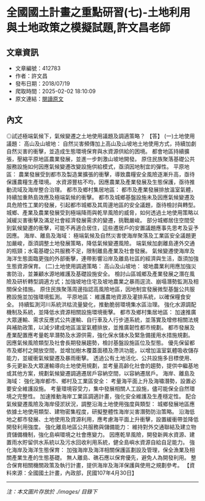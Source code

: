 # 全國國土計畫之重點研習(七)-土地利用與土地政策之模擬試題,許文昌老師

## 文章資訊
- 文章編號：412783
- 作者：許文昌
- 發布日期：2018/07/19
- 爬取時間：2025-02-02 18:10:09
- 原文連結：[閱讀原文](https://real-estate.get.com.tw/Columns/detail.aspx?no=412783)

## 內文
◎試述極端氣候下，氣候變遷之土地使用議題及調適策略？
【答】
(一)土地使用議題：
高山及山坡地：
自然災害頻傳加上高山及山坡地土地使用方式，持續加劇自然災害的衝擊，並造成生態環境保育與水資源供給的困境。
都會地區持續擴張，壓縮平原地區農業發展，並進一步刺激山坡地開發。
原住民族聚落基礎公共服務設施如何因應氣候變遷改變設施供給模式，亟須因地制宜的彈性。
平原地區：
農業發展受到都市及製造業擴張的衝擊，導致農糧安全風險逐漸升高，亟待保護農糧生產環境。
水資源豐枯不均，因應農業及產業發展及生態保護，亟待推動流域及海岸整合治理。
都市及鄉村集居地區：
都市及產業發展排放溫室氣體，持續加重熱島效應及極端氣候的衝擊。
都市及城鄉基盤設施未及因應氣候變遷及具危險性工業的發展，引起都市城鄉及其周邊地區的安全議題，亟待檢討與轉型。
城鄉、產業及農業發展受到極端降雨與乾旱風險的威脅，如何透過土地使用策略以減緩災害衝擊及滿足社會經濟發展需求的變遷，挑戰嚴峻。
部分城鄉居住空間受到氣候變遷的衝擊，可能不再適合居住，這些遷居戶的安置議題應事先思考及妥予因應。
海岸、離島及海域：
極端氣候及自然災害使海岸聚落及工業區安全議題更加嚴峻，亟須調整土地發展策略，降低氣候變遷風險。
端氣候加劇離島連外交通的瓶頸；水電基礎公共服務不足，限制離島產業及社會發展。
氣候變遷使海岸及海洋生態面臨更強的外部衝擊，連帶影響沿岸及離島社區的經濟與生活，亟須加強生態資源保育。
(二)土地使用調適策略：
高山及山坡地：
坡地農業利用應加強災害防治，並兼顧水源地維護及基礎設施安全。
檢討山區城鄉及產業發展之潛在風險及研析轉型調適方式；加強坡地住宅及坡地農業之暴雨逕流、崩塌潛勢監測及相關保全措施。
原住民族聚落周邊指認高風險地區，因地制宜發展微型基盤公共服務設施並加強環境監測。
平原地區：
維護農地資源及灌排系統，以確保糧食安全。
持續監測河川系統洪枯流量變化，推動脆弱環境集水區治理。
強化水源調配機制及系統，並降低水資源相關設施環境衝擊。
都市及鄉村集居地區：
加速推廣大眾運輸、需求反應式公共運輸、自行車及人行步道系統，並落實及增修相關法規與補助政策，以減少建成地區溫室氣體排放，並推廣韌性都市規劃。
都市發展及產業配置應考量乾旱潛勢及水源供需，強化保水儲水及緊急備援用水措施規劃。
因應氣候風險類型及社會長期發展趨勢，檢討基盤設施區位及型態。
優先保留都市及鄉村之開放空間，並增加樹木覆蓋面積及滯洪功能，以增加溫室氣體吸收儲存能力，並緩衝氣候變遷及暴雨衝擊。
透過公有土地活化、公共設施多目標使用、多元更新及大眾運輸導向土地使用規劃，並考量高齡化社會的趨勢，提供中繼基地或其他方案，規劃氣候變遷調適遷居戶容納空間，以容納遷居戶。
海岸、離島及海域：
強化海岸都市、鄉村及工業區安全：
考量海平面上升及海嘯潛勢，設置必要安全維護設施。
考量環境容受力，集中發展相關人工設施，儘可能保全自然環境之完整性。
加速推動海岸工業區調適計畫，強化安全維護及生產穩定性。
配合氣候變遷風險及海岸侵淤狀況，調整沿海土地使用強度與類型：
城鄉發展地區應依據土地使用類型、建物密集程度，研擬整體性海岸災害潛勢防治策略。
沿海低地之都市發展、土地使用及資源利用，應考慮海平面上升衝擊，設置緩衝帶並降低開發利用強度。
強化離島地區公共服務與儲備能力：
維持對外交通聯結及建立物資儲備機制，強化島嶼環境之社會應變力。
因應乾旱風險，開發新興水資源、建置雨水貯留供水系統以及污水回收利用系統，健全島嶼水資源自給自足能力。
強化海岸及海洋生態保育：
加強海岸及海洋相關保護區劃設及管理，保全漁業及相關產業生產的生態基礎。
無人離島、礁石應以保育優先，避免人為開發利用。
整合保育相關機關政策及執行計畫，提供海岸及海洋保護與使用之規劃參考。
【資料來源：全國國土計畫，內政部，民國107年4月30日】

---
*注：本文圖片存放於 ./images/ 目錄下*
